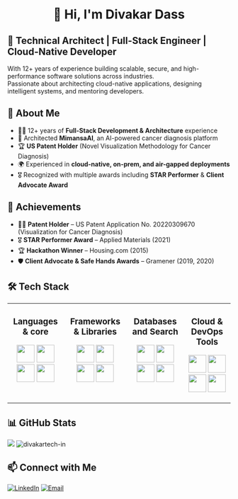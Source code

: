 <h1 align="center">👋 Hi, I'm Divakar Dass </h1>

## 🚀 **Technical Architect | Full-Stack Engineer | Cloud-Native Developer**  
With 12+ years of experience building scalable, secure, and high-performance software solutions across industries.  
Passionate about architecting cloud-native applications, designing intelligent systems, and mentoring developers.  


## 🌟 About Me  
- 🧑‍💻 12+ years of **Full-Stack Development & Architecture** experience  
- 🧪 Architected **MimansaAI**, an AI-powered cancer diagnosis platform  
- 🏆 **US Patent Holder** (Novel Visualization Methodology for Cancer Diagnosis)  
- 🌍 Experienced in **cloud-native, on-prem, and air-gapped deployments**  
- 🎖️ Recognized with multiple awards including **STAR Performer** & **Client Advocate Award**  


## 🏅 Achievements  
- 🧑‍🔬 **Patent Holder** – US Patent Application No. 20220309670 (Visualization for Cancer Diagnosis)  
- 🎖️ **STAR Performer Award** – Applied Materials (2021)  
- 🏆 **Hackathon Winner** – Housing.com (2015)  
- 🛡️ **Client Advocate & Safe Hands Awards** – Gramener (2019, 2020)  


## 🛠️ Tech Stack  
<table>
  <tr>
    <td valign="top">
      <h3 align="center">Languages & core</h3>
      <p align="center">
        <img src="https://cdn.jsdelivr.net/gh/devicons/devicon/icons/python/python-original.svg" width="40px"/>
        <img src="https://cdn.jsdelivr.net/gh/devicons/devicon/icons/javascript/javascript-original.svg" width="40px"/>
        <img src="https://cdn.jsdelivr.net/gh/devicons/devicon/icons/html5/html5-original.svg" width="40px"/>
        <img src="https://cdn.jsdelivr.net/gh/devicons/devicon/icons/css3/css3-original.svg" width="40px"/>
      </p>
    </td>
    <td valign="top">
      <h3 align="center">Frameworks & Libraries</h3>
      <p align="center">
        <img src="https://cdn.jsdelivr.net/gh/devicons/devicon/icons/react/react-original.svg" width="40px"/>
        <img src="https://cdn.jsdelivr.net/gh/devicons/devicon/icons/nodejs/nodejs-original.svg" width="40px"/>
        <img src="https://cdn.jsdelivr.net/gh/devicons/devicon/icons/flask/flask-original.svg" width="40px"/>
        <img src="https://cdn.jsdelivr.net/gh/devicons/devicon/icons/fastapi/fastapi-original.svg" height="40px"/>
      </p>
    </td>
    <td valign="top">
      <h3 align="center">Databases and Search</h3>
      <p align="center">
        <img src="https://cdn.jsdelivr.net/gh/devicons/devicon/icons/postgresql/postgresql-original.svg" width="40px"/>
        <img src="https://cdn.jsdelivr.net/gh/devicons/devicon/icons/mysql/mysql-original.svg" width="40px"/>
        <img src="https://cdn.jsdelivr.net/gh/devicons/devicon/icons/elasticsearch/elasticsearch-original.svg" width="40px"/>
        <img src="https://cdn.jsdelivr.net/gh/devicons/devicon/icons/neo4j/neo4j-original.svg" height="40px"/>
      </p>
    </td>
    <td valign="top">
      <h3 align="center">Cloud & DevOps Tools</h3>
      <p align="center">
        <img src="https://cdn.jsdelivr.net/gh/devicons/devicon/icons/azure/azure-original.svg" width="40px"/>
        <img src="https://cdn.jsdelivr.net/gh/devicons/devicon/icons/docker/docker-original.svg" width="40px"/>
        <img src="https://cdn.jsdelivr.net/gh/devicons/devicon/icons/jenkins/jenkins-original.svg" width="40px"/>
        <img src="https://cdn.jsdelivr.net/gh/devicons/devicon/icons/rabbitmq/rabbitmq-original.svg" height="40px"/>
      </p>
    </td>
  </tr>
</table>


## 📊 GitHub Stats  
<p>
  <img src="https://github-readme-stats.vercel.app/api?username=divakartech-in&show_icons=true" />
  <img src="https://github-readme-streak-stats.herokuapp.com/?user=divakartech-in&" alt="divakartech-in" />
</p>


## 📫 Connect with Me  
[![LinkedIn](https://img.shields.io/badge/LinkedIn-0A66C2?style=for-the-badge&logo=linkedin&logoColor=white)](https://linkedin.com/in/divakardass)  [![Email](https://img.shields.io/badge/Email-divakartech.in%40gmail.com-red?style=for-the-badge&logo=gmail&logoColor=white)](mailto:divakartech.in@gmail.com)  
